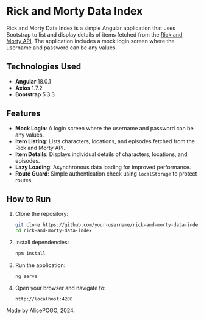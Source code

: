 # Rick and Morty Data Index

Rick and Morty Data Index is a simple Angular application that uses Bootstrap to list and display details of items fetched from the [Rick and Morty API](https://rickandmortyapi.com). The application includes a mock login screen where the username and password can be any values.

## Technologies Used

- **Angular** 18.0.1
- **Axios** 1.7.2
- **Bootstrap** 5.3.3

## Features

- **Mock Login**: A login screen where the username and password can be any values.
- **Item Listing**: Lists characters, locations, and episodes fetched from the Rick and Morty API.
- **Item Details**: Displays individual details of characters, locations, and episodes.
- **Lazy Loading**: Asynchronous data loading for improved performance.
- **Route Guard**: Simple authentication check using `localStorage` to protect routes.

## How to Run

1. Clone the repository:
   ```sh
   git clone https://github.com/your-username/rick-and-morty-data-index.git
   cd rick-and-morty-data-index
   ```

2. Install dependencies:
   ```sh
   npm install
   ```

3. Run the application:
   ```sh
   ng serve
   ```

4. Open your browser and navigate to:
   ```
   http://localhost:4200
   ```


Made by AlicePCGO, 2024.
